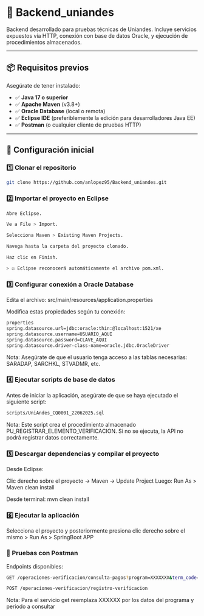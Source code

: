 # 🧠 Backend_uniandes

Backend desarrollado para pruebas técnicas de Uniandes. Incluye servicios expuestos vía HTTP, conexión con base de datos Oracle, y ejecución de procedimientos almacenados.

---

## 📦 Requisitos previos

Asegúrate de tener instalado:

- ✅ **Java 17 o superior**
- ✅ **Apache Maven** (v3.8+)
- ✅ **Oracle Database** (local o remota)
- ✅ **Eclipse IDE** (preferiblemente la edición para desarrolladores Java EE)
- ✅ **Postman** (o cualquier cliente de pruebas HTTP)

---

## 🔧 Configuración inicial

### 1️⃣ Clonar el repositorio
```bash
git clone https://github.com/anlopez95/Backend_uniandes.git
```

### 2️⃣ Importar el proyecto en Eclipse
```bash
Abre Eclipse.

Ve a File > Import.

Selecciona Maven > Existing Maven Projects.

Navega hasta la carpeta del proyecto clonado.

Haz clic en Finish.

> ☑ Eclipse reconocerá automáticamente el archivo pom.xml.
```

### 3️⃣ Configurar conexión a Oracle Database
Edita el archivo: src/main/resources/application.properties

Modifica estas propiedades según tu conexión:
```bash
properties
spring.datasource.url=jdbc:oracle:thin:@localhost:1521/xe
spring.datasource.username=USUARIO_AQUI
spring.datasource.password=CLAVE_AQUI
spring.datasource.driver-class-name=oracle.jdbc.OracleDriver
```
Nota: Asegúrate de que el usuario tenga acceso a las tablas necesarias: SARADAP, SARCHKL, STVADMR, etc.

### 4️⃣ Ejecutar scripts de base de datos
Antes de iniciar la aplicación, asegúrate de que se haya ejecutado el siguiente script:
```bash
scripts/UniAndes_CQ0001_22062025.sql
```
Nota: Este script crea el procedimiento almacenado PU_REGISTRAR_ELEMENTO_VERIFICACION. Si no se ejecuta, la API no podrá registrar datos correctamente.

### 5️⃣ Descargar dependencias y compilar el proyecto

Desde Eclipse:

Clic derecho sobre el proyecto → Maven → Update Project
Luego: Run As > Maven clean install

Desde terminal:
mvn clean install

### 6️⃣ Ejecutar la aplicación
Selecciona el proyecto y posteriormente presiona clic derecho sobre el mismo > Run As > SpringBoot APP

### 🚀 Pruebas con Postman
Endpoints disponibles:
```bash
GET /operaciones-verificacion/consulta-pagos?program=XXXXXXX&term_code=XXXXXXX

POST /operaciones-verificacion/registro-verificacion
```
Nota: Para el servicio get reemplaza XXXXXX por los datos del programa y periodo a consultar











